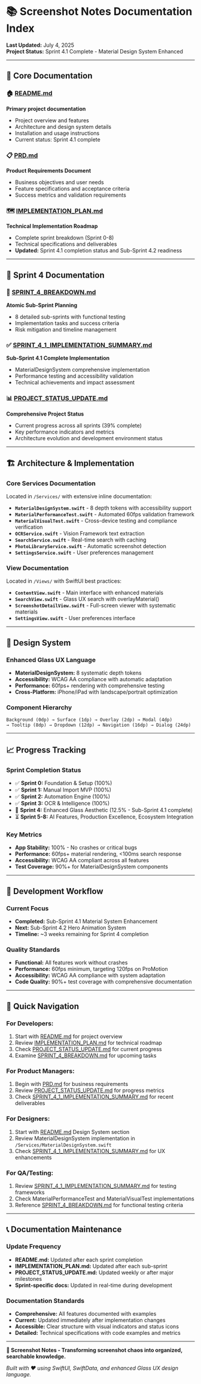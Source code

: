 # 📚 Screenshot Notes Documentation Index

**Last Updated:** July 4, 2025  
**Project Status:** Sprint 4.1 Complete - Material Design System Enhanced

---

## 📖 Core Documentation

### 🏠 **[README.md](README.md)**
**Primary project documentation**
- Project overview and features
- Architecture and design system details
- Installation and usage instructions
- Current status: Sprint 4.1 complete

### 📋 **[PRD.md](PRD.md)**
**Product Requirements Document**
- Business objectives and user needs
- Feature specifications and acceptance criteria
- Success metrics and validation requirements

### 🗺️ **[IMPLEMENTATION_PLAN.md](IMPLEMENTATION_PLAN.md)**
**Technical Implementation Roadmap**
- Complete sprint breakdown (Sprint 0-8)
- Technical specifications and deliverables
- **Updated:** Sprint 4.1 completion status and Sub-Sprint 4.2 readiness

---

## 🎯 Sprint 4 Documentation

### 🔬 **[SPRINT_4_BREAKDOWN.md](SPRINT_4_BREAKDOWN.md)**
**Atomic Sub-Sprint Planning**
- 8 detailed sub-sprints with functional testing
- Implementation tasks and success criteria
- Risk mitigation and timeline management

### ✅ **[SPRINT_4_1_IMPLEMENTATION_SUMMARY.md](SPRINT_4_1_IMPLEMENTATION_SUMMARY.md)**
**Sub-Sprint 4.1 Complete Implementation**
- MaterialDesignSystem comprehensive implementation
- Performance testing and accessibility validation
- Technical achievements and impact assessment

### 📊 **[PROJECT_STATUS_UPDATE.md](PROJECT_STATUS_UPDATE.md)**
**Comprehensive Project Status**
- Current progress across all sprints (39% complete)
- Key performance indicators and metrics
- Architecture evolution and development environment status

---

## 🏗️ Architecture & Implementation

### **Core Services Documentation**
Located in `/Services/` with extensive inline documentation:

- **`MaterialDesignSystem.swift`** - 8 depth tokens with accessibility support
- **`MaterialPerformanceTest.swift`** - Automated 60fps validation framework
- **`MaterialVisualTest.swift`** - Cross-device testing and compliance verification
- **`OCRService.swift`** - Vision Framework text extraction
- **`SearchService.swift`** - Real-time search with caching
- **`PhotoLibraryService.swift`** - Automatic screenshot detection
- **`SettingsService.swift`** - User preferences management

### **View Documentation**
Located in `/Views/` with SwiftUI best practices:

- **`ContentView.swift`** - Main interface with enhanced materials
- **`SearchView.swift`** - Glass UX search with overlayMaterial()
- **`ScreenshotDetailView.swift`** - Full-screen viewer with systematic materials
- **`SettingsView.swift`** - User preferences interface

---

## 🎨 Design System

### **Enhanced Glass UX Language**
- **MaterialDesignSystem:** 8 systematic depth tokens
- **Accessibility:** WCAG AA compliance with automatic adaptation
- **Performance:** 60fps+ rendering with comprehensive testing
- **Cross-Platform:** iPhone/iPad with landscape/portrait optimization

### **Component Hierarchy**
```
Background (0dp) → Surface (1dp) → Overlay (2dp) → Modal (4dp) 
→ Tooltip (8dp) → Dropdown (12dp) → Navigation (16dp) → Dialog (24dp)
```

---

## 📈 Progress Tracking

### **Sprint Completion Status**
- ✅ **Sprint 0:** Foundation & Setup (100%)
- ✅ **Sprint 1:** Manual Import MVP (100%)
- ✅ **Sprint 2:** Automation Engine (100%)
- ✅ **Sprint 3:** OCR & Intelligence (100%)
- 🚧 **Sprint 4:** Enhanced Glass Aesthetic (12.5% - Sub-Sprint 4.1 complete)
- ⏳ **Sprint 5-8:** AI Features, Production Excellence, Ecosystem Integration

### **Key Metrics**
- **App Stability:** 100% - No crashes or critical bugs
- **Performance:** 60fps+ material rendering, <100ms search response
- **Accessibility:** WCAG AA compliant across all features
- **Test Coverage:** 90%+ for MaterialDesignSystem components

---

## 🔄 Development Workflow

### **Current Focus**
- **Completed:** Sub-Sprint 4.1 Material System Enhancement
- **Next:** Sub-Sprint 4.2 Hero Animation System
- **Timeline:** ~3 weeks remaining for Sprint 4 completion

### **Quality Standards**
- **Functional:** All features work without crashes
- **Performance:** 60fps minimum, targeting 120fps on ProMotion
- **Accessibility:** WCAG AA compliance with system adaptation
- **Code Quality:** 90%+ test coverage with comprehensive documentation

---

## 🚀 Quick Navigation

### **For Developers:**
1. Start with [README.md](README.md) for project overview
2. Review [IMPLEMENTATION_PLAN.md](IMPLEMENTATION_PLAN.md) for technical roadmap
3. Check [PROJECT_STATUS_UPDATE.md](PROJECT_STATUS_UPDATE.md) for current progress
4. Examine [SPRINT_4_BREAKDOWN.md](SPRINT_4_BREAKDOWN.md) for upcoming tasks

### **For Product Managers:**
1. Begin with [PRD.md](PRD.md) for business requirements
2. Review [PROJECT_STATUS_UPDATE.md](PROJECT_STATUS_UPDATE.md) for progress metrics
3. Check [SPRINT_4_1_IMPLEMENTATION_SUMMARY.md](SPRINT_4_1_IMPLEMENTATION_SUMMARY.md) for recent deliverables

### **For Designers:**
1. Start with [README.md](README.md) Design System section
2. Review MaterialDesignSystem implementation in `/Services/MaterialDesignSystem.swift`
3. Check [SPRINT_4_1_IMPLEMENTATION_SUMMARY.md](SPRINT_4_1_IMPLEMENTATION_SUMMARY.md) for UX enhancements

### **For QA/Testing:**
1. Review [SPRINT_4_1_IMPLEMENTATION_SUMMARY.md](SPRINT_4_1_IMPLEMENTATION_SUMMARY.md) for testing frameworks
2. Check MaterialPerformanceTest and MaterialVisualTest implementations
3. Reference [SPRINT_4_BREAKDOWN.md](SPRINT_4_BREAKDOWN.md) for functional testing criteria

---

## 📞 Documentation Maintenance

### **Update Frequency**
- **README.md:** Updated after each sprint completion
- **IMPLEMENTATION_PLAN.md:** Updated after each sub-sprint
- **PROJECT_STATUS_UPDATE.md:** Updated weekly or after major milestones
- **Sprint-specific docs:** Updated in real-time during development

### **Documentation Standards**
- **Comprehensive:** All features documented with examples
- **Current:** Updated immediately after implementation changes
- **Accessible:** Clear structure with visual indicators and status icons
- **Detailed:** Technical specifications with code examples and metrics

---

**📸 Screenshot Notes - Transforming screenshot chaos into organized, searchable knowledge.**

*Built with ❤️ using SwiftUI, SwiftData, and enhanced Glass UX design language.*